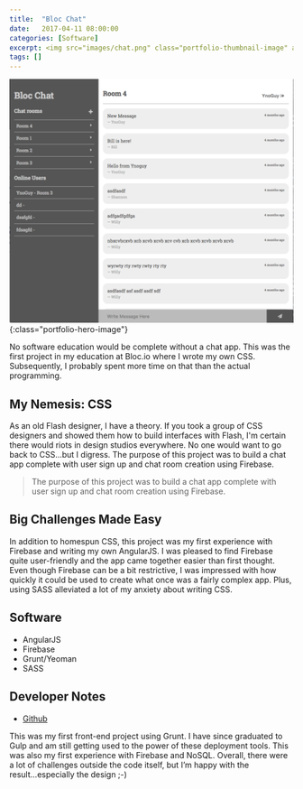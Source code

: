 ```yaml
---
title:  "Bloc Chat"
date:   2017-04-11 08:00:00
categories: [Software]
excerpt: <img src="images/chat.png" class="portfolio-thumbnail-image" align="left">No software education would be complete without a chat app. This was the first project in my education at Bloc.io where I wrote my own CSS. Subsequently, I probably spent more time on that than the actual programming.
tags: []
---
```


![Bloc Chat](/images/blocchat.png){:class="portfolio-hero-image"}

No software education would be complete without a chat app. This was the first project in my education at Bloc.io where I wrote my own CSS. Subsequently, I probably spent more time on that than the actual programming.

## My Nemesis: CSS
As an old Flash designer, I have a theory. If you took a group of CSS designers and showed them how to build interfaces with Flash, I'm certain there would riots in design studios everywhere. No one would want to go back to CSS...but I digress. The purpose of this project was to build a chat app complete with user sign up and chat room creation using Firebase.

> The purpose of this project was to build a chat app complete with user sign up and chat room creation using Firebase.

## Big Challenges Made Easy
In addition to homespun CSS, this project was my first experience with Firebase and writing my own AngularJS. I was pleased to find Firebase quite user-friendly and the app came together easier than first thought. Even though Firebase can be a bit restrictive, I was impressed with how quickly it could be used to create what once was a fairly complex app. Plus, using SASS alleviated a lot of my anxiety about writing CSS.

## Software
* AngularJS
* Firebase
* Grunt/Yeoman
* SASS

## Developer Notes
* [Github](https://github.com/BrainstormWilly/bloc-chat)

This was my first front-end project using Grunt. I have since graduated to Gulp and am still getting used to the power of these deployment tools. This was also my first experience with Firebase and NoSQL. Overall, there were a lot of challenges outside the code itself, but I’m happy with the result...especially the design ;-)
